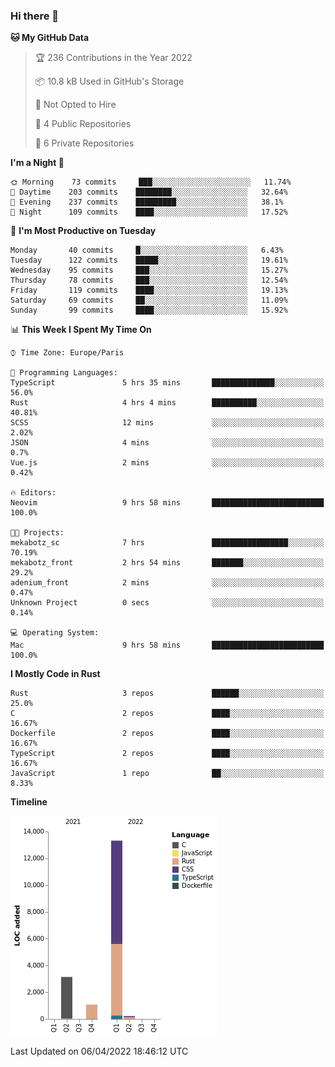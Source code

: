 ### Hi there 👋

<!--START_SECTION:waka-->
**🐱 My GitHub Data** 

> 🏆 236 Contributions in the Year 2022
 > 
> 📦 10.8 kB Used in GitHub's Storage 
 > 
> 🚫 Not Opted to Hire
 > 
> 📜 4 Public Repositories 
 > 
> 🔑 6 Private Repositories  
 > 
**I'm a Night 🦉** 

```text
🌞 Morning    73 commits     ███░░░░░░░░░░░░░░░░░░░░░░   11.74% 
🌆 Daytime    203 commits    ████████░░░░░░░░░░░░░░░░░   32.64% 
🌃 Evening    237 commits    █████████░░░░░░░░░░░░░░░░   38.1% 
🌙 Night      109 commits    ████░░░░░░░░░░░░░░░░░░░░░   17.52%

```
📅 **I'm Most Productive on Tuesday** 

```text
Monday       40 commits     █░░░░░░░░░░░░░░░░░░░░░░░░   6.43% 
Tuesday      122 commits    █████░░░░░░░░░░░░░░░░░░░░   19.61% 
Wednesday    95 commits     ███░░░░░░░░░░░░░░░░░░░░░░   15.27% 
Thursday     78 commits     ███░░░░░░░░░░░░░░░░░░░░░░   12.54% 
Friday       119 commits    ████░░░░░░░░░░░░░░░░░░░░░   19.13% 
Saturday     69 commits     ██░░░░░░░░░░░░░░░░░░░░░░░   11.09% 
Sunday       99 commits     ████░░░░░░░░░░░░░░░░░░░░░   15.92%

```


📊 **This Week I Spent My Time On** 

```text
⌚︎ Time Zone: Europe/Paris

💬 Programming Languages: 
TypeScript               5 hrs 35 mins       ██████████████░░░░░░░░░░░   56.0% 
Rust                     4 hrs 4 mins        ██████████░░░░░░░░░░░░░░░   40.81% 
SCSS                     12 mins             ░░░░░░░░░░░░░░░░░░░░░░░░░   2.02% 
JSON                     4 mins              ░░░░░░░░░░░░░░░░░░░░░░░░░   0.7% 
Vue.js                   2 mins              ░░░░░░░░░░░░░░░░░░░░░░░░░   0.42%

🔥 Editors: 
Neovim                   9 hrs 58 mins       █████████████████████████   100.0%

🐱‍💻 Projects: 
mekabotz_sc              7 hrs               █████████████████░░░░░░░░   70.19% 
mekabotz_front           2 hrs 54 mins       ███████░░░░░░░░░░░░░░░░░░   29.2% 
adenium_front            2 mins              ░░░░░░░░░░░░░░░░░░░░░░░░░   0.47% 
Unknown Project          0 secs              ░░░░░░░░░░░░░░░░░░░░░░░░░   0.14%

💻 Operating System: 
Mac                      9 hrs 58 mins       █████████████████████████   100.0%

```

**I Mostly Code in Rust** 

```text
Rust                     3 repos             ██████░░░░░░░░░░░░░░░░░░░   25.0% 
C                        2 repos             ████░░░░░░░░░░░░░░░░░░░░░   16.67% 
Dockerfile               2 repos             ████░░░░░░░░░░░░░░░░░░░░░   16.67% 
TypeScript               2 repos             ████░░░░░░░░░░░░░░░░░░░░░   16.67% 
JavaScript               1 repo              ██░░░░░░░░░░░░░░░░░░░░░░░   8.33%

```


**Timeline**

![Chart not found](https://raw.githubusercontent.com/nu-wa/nu-wa/main/charts/bar_graph.png) 


 Last Updated on 06/04/2022 18:46:12 UTC
<!--END_SECTION:waka-->

<!--
**nu-wa/nu-wa** is a ✨ _special_ ✨ repository because its `README.md` (this file) appears on your GitHub profile.

Here are some ideas to get you started:

- 🔭 I’m currently working on ...
- 🌱 I’m currently learning ...
- 👯 I’m looking to collaborate on ...
- 🤔 I’m looking for help with ...
- 💬 Ask me about ...
- 📫 How to reach me: ...
- 😄 Pronouns: ...
- ⚡ Fun fact: ...
-->
